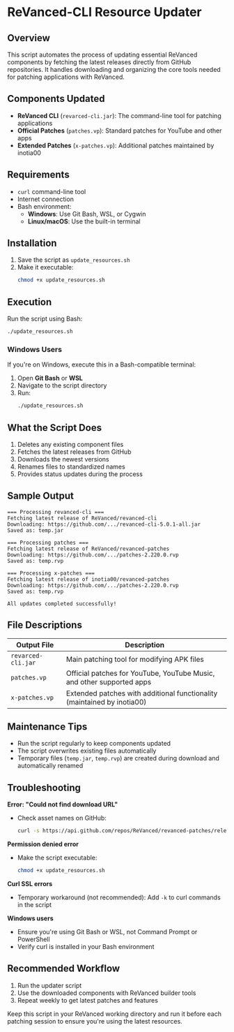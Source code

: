 # ReVanced-CLI Resource Updater

## Overview
This script automates the process of updating essential ReVanced components by fetching the latest releases directly from GitHub repositories. It handles downloading and organizing the core tools needed for patching applications with ReVanced.

## Components Updated
- **ReVanced CLI** (`revarced-cli.jar`): The command-line tool for patching applications
- **Official Patches** (`patches.vp`): Standard patches for YouTube and other apps
- **Extended Patches** (`x-patches.vp`): Additional patches maintained by inotia00

## Requirements
- `curl` command-line tool
- Internet connection
- Bash environment:
  - **Windows**: Use Git Bash, WSL, or Cygwin
  - **Linux/macOS**: Use the built-in terminal

## Installation
1. Save the script as `update_resources.sh`
2. Make it executable:
   ```bash
   chmod +x update_resources.sh
   ```

## Execution
Run the script using Bash:

```bash
./update_resources.sh
```

### Windows Users
If you're on Windows, execute this in a Bash-compatible terminal:
1. Open **Git Bash** or **WSL**
2. Navigate to the script directory
3. Run:
   ```bash
   ./update_resources.sh
   ```

## What the Script Does
1. Deletes any existing component files
2. Fetches the latest releases from GitHub
3. Downloads the newest versions
4. Renames files to standardized names
5. Provides status updates during the process

## Sample Output
```
=== Processing revanced-cli ===
Fetching latest release of ReVanced/revanced-cli
Downloading: https://github.com/.../revanced-cli-5.0.1-all.jar
Saved as: temp.jar

=== Processing patches ===
Fetching latest release of ReVanced/revanced-patches
Downloading: https://github.com/.../patches-2.220.0.rvp
Saved as: temp.rvp

=== Processing x-patches ===
Fetching latest release of inotia00/revanced-patches
Downloading: https://github.com/.../patches-2.220.0.rvp
Saved as: temp.rvp

All updates completed successfully!
```

## File Descriptions
| Output File        | Description                                                                 |
|--------------------|-----------------------------------------------------------------------------|
| `revarced-cli.jar` | Main patching tool for modifying APK files                                  |
| `patches.vp`       | Official patches for YouTube, YouTube Music, and other supported apps      |
| `x-patches.vp`     | Extended patches with additional functionality (maintained by inotia00)    |

## Maintenance Tips
- Run the script regularly to keep components updated
- The script overwrites existing files automatically
- Temporary files (`temp.jar`, `temp.rvp`) are created during download and automatically renamed

## Troubleshooting
**Error: "Could not find download URL"**  
- Check asset names on GitHub:  
  ```bash
  curl -s https://api.github.com/repos/ReVanced/revanced-patches/releases/latest | grep -o "https://.*\.rvp"
  ```

**Permission denied error**  
- Make the script executable:  
  ```bash
  chmod +x update_resources.sh
  ```

**Curl SSL errors**  
- Temporary workaround (not recommended): Add `-k` to curl commands in the script

**Windows users**  
- Ensure you're using Git Bash or WSL, not Command Prompt or PowerShell
- Verify curl is installed in your Bash environment

## Recommended Workflow
1. Run the updater script
2. Use the downloaded components with ReVanced builder tools
3. Repeat weekly to get latest patches and features

Keep this script in your ReVanced working directory and run it before each patching session to ensure you're using the latest resources.
